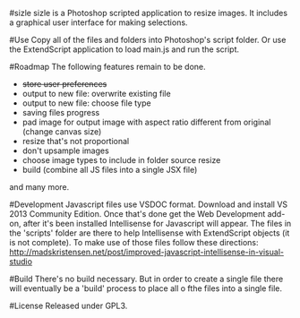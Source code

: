 #sizle
sizle is a Photoshop scripted application to resize images. It includes a graphical user interface for making selections.

#Use
Copy all of the files and folders into Photoshop's script folder. Or use the ExtendScript application to load main.js and run the script.

#Roadmap
The following features remain to be done.
- ~~store user preferences~~
- output to new file: overwrite existing file
- output to new file: choose file type
- saving files progress
- pad image for output image with aspect ratio different from original (change canvas size)
- resize that's not proportional
- don't upsample images
- choose image types to include in folder source resize
- build (combine all JS files into a single JSX file)

and many more.

#Development
Javascript files use VSDOC format. Download and install VS 2013 Community Edition. Once that's done get the Web Development add-on, after it's been installed Intellisense for Javascript will appear. The files in the 'scripts' folder are there to help Intellisense with ExtendScript objects (it is not complete). To make use of those files follow these directions: http://madskristensen.net/post/improved-javascript-intellisense-in-visual-studio

#Build
There's no build necessary. But in order to create a single file there will eventually be a 'build' process to place all o fthe files into a single file.

#License
Released under GPL3.
